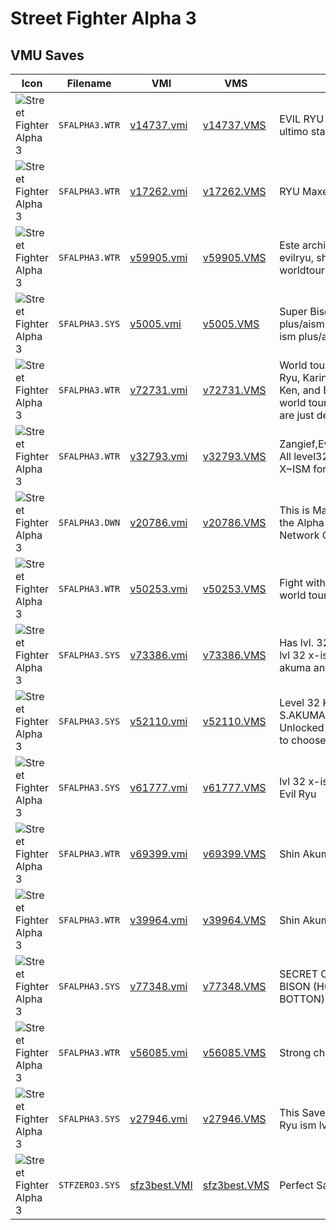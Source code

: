 # Street Fighter Alpha 3

## VMU Saves

| Icon | Filename | VMI | VMS | Description |
|------|----------|-----|-----|-------------|
| ![Street Fighter Alpha 3](../icons/SFALPHA3.WTR.GIF) | `SFALPHA3.WTR` | [v14737.vmi](v14737.vmi) | [v14737.VMS](v14737.VMS) | EVIL RYU al 70% solo debes completar el ultimo stage del world tour 
| ![Street Fighter Alpha 3](../icons/SFALPHA3.WTR.GIF) | `SFALPHA3.WTR` | [v17262.vmi](v17262.vmi) | [v17262.VMS](v17262.VMS) | RYU Maxed Out 
| ![Street Fighter Alpha 3](../icons/SFALPHA3.WTR.GIF) | `SFALPHA3.WTR` | [v59905.vmi](v59905.vmi) | [v59905.VMS](v59905.VMS) | Este archivo es supercool, con ryu, ken, evilryu, shinakuma, akuma... bien chidos en worldtour.               
| ![Street Fighter Alpha 3](../icons/SFALPHA3.SYS.GIF) | `SFALPHA3.SYS` | [v5005.vmi](v5005.vmi) | [v5005.VMS](v5005.VMS) | Super Bison unlocked,leve32/grade30/11 ism plus/aism Evil Ryu & Shin Akuma. level 32/7 ism plus/aism Ken, Sagat, & Fei-long. 
| ![Street Fighter Alpha 3](../icons/SFALPHA3.WTR.GIF) | `SFALPHA3.WTR` | [v72731.vmi](v72731.vmi) | [v72731.VMS](v72731.VMS) | World tour data. Has Shin Akuma, Ken, Evil Ryu, Karin, Chun-li, and Juni Shin Akuma , Ken, and Evil Ryu finshed the entire world world tour  including the boss island.The rest are just decent characters. 
| ![Street Fighter Alpha 3](../icons/SFALPHA3.WTR.GIF) | `SFALPHA3.WTR` | [v32793.vmi](v32793.vmi) | [v32793.VMS](v32793.VMS) | Zangief,EvilRyu,FeyLong,Ken,Sagat,ShinAkuma All level32. Select Sodom hold sart and select X~ISM for use Sodom with katanas. 
| ![Street Fighter Alpha 3](../icons/SFALPHA3.DWN.GIF) | `SFALPHA3.DWN` | [v20786.vmi](v20786.vmi) | [v20786.VMS](v20786.VMS) | This is Master Rolento that I downloaded from the Alpha 3 Site.  You will have to enter tne Network Option to beat him. Enjoy!!!! 
| ![Street Fighter Alpha 3](../icons/SFALPHA3.WTR.GIF) | `SFALPHA3.WTR` | [v50253.vmi](v50253.vmi) | [v50253.VMS](v50253.VMS) | Fight with shinakuma vs evil ryu and akuma in world tour. 
| ![Street Fighter Alpha 3](../icons/SFALPHA3.SYS.GIF) | `SFALPHA3.SYS` | [v73386.vmi](v73386.vmi) | [v73386.VMS](v73386.VMS) | Has lvl. 32 A-ism Ryu with 7th grading master lvl 32 x-ism Ken lvl12-i-ism Zangief shin akuma and shin Bison  
| ![Street Fighter Alpha 3](../icons/SFALPHA3.SYS.GIF) | `SFALPHA3.SYS` | [v52110.vmi](v52110.vmi) | [v52110.VMS](v52110.VMS) | Level 32 Ken with star GD6 IP7 LEVEL 22 S.AKUMA with star GD3 IP4 Super Bison Unlocked Hold start while highlighting M.Bison to choose. ~Simplified Controls, Auto Save 
| ![Street Fighter Alpha 3](../icons/SFALPHA3.SYS.GIF) | `SFALPHA3.SYS` | [v61777.vmi](v61777.vmi) | [v61777.VMS](v61777.VMS) | lvl 32 x-ism Ken lvl 22 x-ism Ryu lvl 23 x-ism Evil Ryu  
| ![Street Fighter Alpha 3](../icons/SFALPHA3.WTR.GIF) | `SFALPHA3.WTR` | [v69399.vmi](v69399.vmi) | [v69399.VMS](v69399.VMS) | Shin Akuma level 32 X-ism. 
| ![Street Fighter Alpha 3](../icons/SFALPHA3.WTR.GIF) | `SFALPHA3.WTR` | [v39964.vmi](v39964.vmi) | [v39964.VMS](v39964.VMS) | Shin Akuma, Evil Ryu, and Rolento at level 32. 
| ![Street Fighter Alpha 3](../icons/SFALPHA3.SYS.GIF) | `SFALPHA3.SYS` | [v77348.vmi](v77348.vmi) | [v77348.VMS](v77348.VMS) | SECRET CHARACTERS IN LEVEL 32 + SUPER BISON (HOLD START IN M.BISON & ANY BOTTON). 
| ![Street Fighter Alpha 3](../icons/SFALPHA3.WTR.GIF) | `SFALPHA3.WTR` | [v56085.vmi](v56085.vmi) | [v56085.VMS](v56085.VMS) | Strong characters and a gold. Evil Ryu too! 
| ![Street Fighter Alpha 3](../icons/SFALPHA3.SYS.GIF) | `SFALPHA3.SYS` | [v27946.vmi](v27946.vmi) | [v27946.VMS](v27946.VMS) | This Save have a ken ism lv32 with 6GDand Ryu ism lv31 with 3GD 
| ![Street Fighter Alpha 3](../icons/STFZERO3.SYS.GIF) | `STFZERO3.SYS` | [sfz3best.VMI](sfz3best.VMI) | [sfz3best.VMS](sfz3best.VMS) | Perfect Save! All Secret Open!
